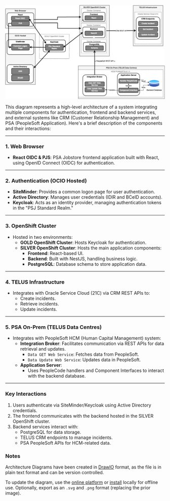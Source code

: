 ![Architecture diagram](architecture.drawio.png?raw=true)

This diagram represents a high-level architecture of a system integrating multiple components for authentication, frontend and backend services, and external systems like CRM (Customer Relationship Management) and PSA (PeopleSoft Application). Here's a brief description of the components and their interactions:

---

### **1. Web Browser**

- **React OIDC & PJS**: PSA Jobstore frontend application built with React, using OpenID Connect (OIDC) for authentication.

---

### **2. Authentication (OCIO Hosted)**

- **SiteMinder**: Provides a common logon page for user authentication.
- **Active Directory**: Manages user credentials (IDIR and BCeID accounts).
- **Keycloak**: Acts as an identity provider, managing authentication tokens in the "PSJ Standard Realm."

---

### **3. OpenShift Cluster**

- Hosted in two environments:
  - **GOLD OpenShift Cluster**: Hosts Keycloak for authentication.
  - **SILVER OpenShift Cluster**: Hosts the main application components:
    - **Frontend**: React-based UI.
    - **Backend**: Built with NestJS, handling business logic.
    - **PostgreSQL**: Database schema to store application data.

---

### **4. TELUS Infrastructure**

- Integrates with Oracle Service Cloud (21C) via CRM REST APIs to:
  - Create incidents.
  - Retrieve incidents.
  - Update incidents.

---

### **5. PSA On-Prem (TELUS Data Centres)**

- Integrates with PeopleSoft HCM (Human Capital Management) system:
  - **Integration Broker**: Facilitates communication via REST APIs for data retrieval and updates.
    - `Data GET Web Service`: Fetches data from PeopleSoft.
    - `Data Update Web Service`: Updates data in PeopleSoft.
  - **Application Server**:
    - Uses PeopleCode handlers and Component Interfaces to interact with the backend database.

---

### **Key Interactions**

1. Users authenticate via SiteMinder/Keycloak using Active Directory credentials.
2. The frontend communicates with the backend hosted in the SILVER OpenShift cluster.
3. Backend services interact with:
   - PostgreSQL for data storage.
   - TELUS CRM endpoints to manage incidents.
   - PSA PeopleSoft APIs for HCM-related data.

### Notes

Architecture Diagrams have been created in [DrawIO](https://drawio-app.com/) format, as the file is in plain text format and can be version controlled.

To update the diagram, use the [online platform](https://app.diagrams.net/) or [install](https://github.com/jgraph/drawio-desktop) locally for offline use. Optionally, export as an `.svg` and `.png` format (replacing the prior image).
